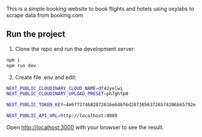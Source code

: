 This is a simple booking website to book flights and hotels using oxylabs to scrape data from booking.com

## Run the project

1. Clone the repo and run the development server:

```bash
npm i
npm run dev

```

2. Create file .env and edit:

```bash
NEXT_PUBLIC_CLOUDINARY_CLOUD_NAME=df42yelwi
NEXT_PUBLIC_CLOUDINARY_UPLOAD_PRESET=ph7ghfp0

NEXT_PUBLIC_TOKEN_KEY=4e6f7274682072616e646f6d20736563726574206b65792e

NEXT_PUBLIC_API_URL=http://localhost:8080

```

Open [http://localhost:3000](http://localhost:3000) with your browser to see the result.
